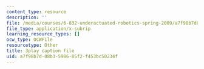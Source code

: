 ```yaml
---
content_type: resource
description: ''
file: /media/courses/6-832-underactuated-robotics-spring-2009/a7f98b7d08b3598685f2f453bc50234f_Z8oMbOj9IWM.vtt
file_type: application/x-subrip
learning_resource_types: []
ocw_type: OCWFile
resourcetype: Other
title: 3play caption file
uid: a7f98b7d-08b3-5986-85f2-f453bc50234f
---
```

